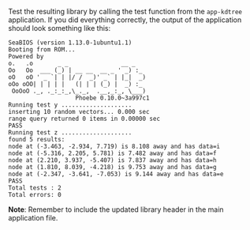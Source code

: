 Test the resulting library by calling the test function from the `app-kdtree` application.
If you did everything correctly, the output of the application should look something like this:

```text
SeaBIOS (version 1.13.0-1ubuntu1.1)
Booting from ROM...
Powered by
o.   .o       _ _               __ _
Oo   Oo  ___ (_) | __ __  __ _ ' _) :_
oO   oO ' _ `| | |/ /  _)' _` | |_|  _)
oOo oOO| | | | |   (| | | (_) |  _) :_
 OoOoO ._, ._:_:_,\_._,  .__,_:_, \___)
                   Phoebe 0.10.0~3a997c1
Running test y ....................
inserting 10 random vectors... 0.000 sec
range query returned 0 items in 0.00000 sec
PASS
Running test z ....................
found 5 results:
node at (-3.463, -2.934, 7.719) is 8.108 away and has data=i
node at (-5.316, 2.205, 5.781) is 7.482 away and has data=f
node at (2.210, 3.937, -5.407) is 7.837 away and has data=h
node at (1.810, 8.039, -4.218) is 9.753 away and has data=g
node at (-2.347, -3.641, -7.053) is 9.144 away and has data=e
PASS
Total tests : 2
Total errors: 0
```

**Note**: Remember to include the updated library header in the main application file.

